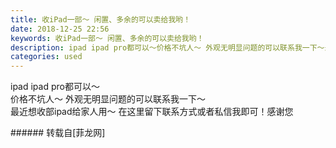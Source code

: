```yaml
---
title: 收iPad一部～ 闲置、多余的可以卖给我哟！
date: 2018-12-25 22:56
keywords: 收iPad一部～ 闲置、多余的可以卖给我哟！
description: ipad ipad pro都可以～价格不坑人～ 外观无明显问题的可以联系我一下～最近想收部ipad给家人用～ 在这里留下联系方式或者私信我即可！感谢您
categories: used
---
```

<td class="t_f" id="postmessage_2558839">

ipad ipad pro都可以～<br/>
价格不坑人～ 外观无明显问题的可以联系我一下～<br/>
最近想收部ipad给家人用～ 在这里留下联系方式或者私信我即可！感谢您<br/>
</td>
###### 转载自[菲龙网]